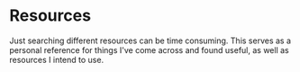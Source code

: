 # Resources

Just searching different resources can be time consuming. This serves as a personal reference for things I've come across and found useful, as well as resources I intend to use.
